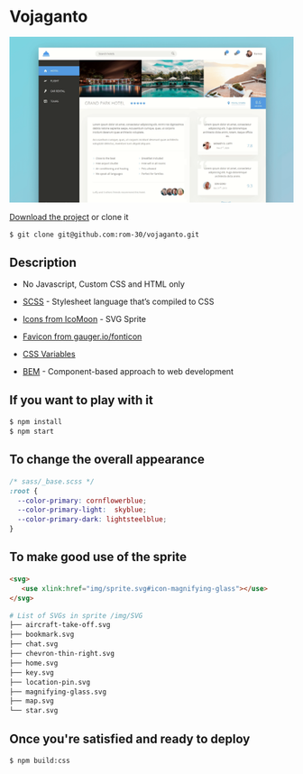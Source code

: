 # Vojaganto

![Demo](./img/demo.gif)

[Download the project](https://github.com/rom-30/vojaganto/archive/master.zip) or clone it
```bash
$ git clone git@github.com:rom-30/vojaganto.git
```

## Description
- No Javascript, Custom CSS and HTML only

- [SCSS](https://sass-lang.com/) \- Stylesheet language that’s compiled to CSS
- [Icons from IcoMoon](https://icomoon.io/app/#/select/library) \- SVG Sprite

- [Favicon from gauger.io/fonticon](https://gauger.io/fonticon/)

- [CSS Variables](https://css-tricks.com/difference-between-types-of-css-variables/)
- [BEM](https://en.bem.info/) \- Component-based approach to web development

## If you want to play with it
```bash
$ npm install
$ npm start
```
## To change the overall appearance
```scss
/* sass/_base.scss */
:root {
  --color-primary: cornflowerblue;
  --color-primary-light:  skyblue;
  --color-primary-dark: lightsteelblue;
}
```

## To make good use of the sprite
```html
<svg>
   <use xlink:href="img/sprite.svg#icon-magnifying-glass"></use>
</svg>
```
```bash
# List of SVGs in sprite /img/SVG
├── aircraft-take-off.svg
├── bookmark.svg
├── chat.svg
├── chevron-thin-right.svg
├── home.svg
├── key.svg
├── location-pin.svg
├── magnifying-glass.svg
├── map.svg
└── star.svg
```
## Once you're satisfied and ready to deploy
```bash
$ npm build:css
```

